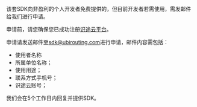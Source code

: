 
该套SDK向非盈利的个人开发者免费提供的，但目前开发者若需使用，需发邮件给我们进行申请。

申请前，请您确保您已成功注册[识途云平台](http://open.ubirouting.com)。

申请请发送邮件至[sdk@ubirouting.com](mailto:sdk@ubirouting.com)进行申请，邮件内容需包括：

+ 使用者名称
+ 所属单位名称；
+ 使用用途；
+ 联系方式手机号；
+ 识途云账号；

我们会在5个工作日内回复并提供SDK。